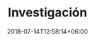 ---
date: "2018-07-14T12:58:14+06:00"
description: This is meta description
title: "Investigación"
---
